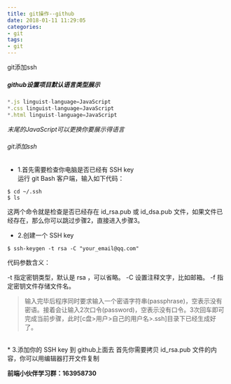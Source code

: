 ```yaml
---
title: git操作--github
date: 2018-01-11 11:29:05
categories:
- git
tags:
- git
---
```

git添加ssh
<!-- more -->
##### github设置项目默认语言类型展示
```javascript
*.js linguist-language=JavaScript
*.css linguist-language=JavaScript
*.html linguist-language=JavaScript
```
*末尾的JavaScript可以更换你要展示得语言*  
###### git添加ssh
* 1.首先需要检查你电脑是否已经有 SSH key    
运行 git Bash 客户端，输入如下代码：
```
$ cd ~/.ssh
$ ls
```
这两个命令就是检查是否已经存在 id_rsa.pub 或 id_dsa.pub 文件，如果文件已经存在，那么你可以跳过步骤2，直接进入步骤3。
* 2.创建一个 SSH key 
```
$ ssh-keygen -t rsa -C "your_email@qq.com"
```
代码参数含义：

-t 指定密钥类型，默认是 rsa ，可以省略。
-C 设置注释文字，比如邮箱。
-f 指定密钥文件存储文件名。
>输入完毕后程序同时要求输入一个密语字符串(passphrase)，空表示没有密语。接着会让输入2次口令(password)，空表示没有口令。3次回车即可完成当前步骤，此时[c盘>用户>自己的用户名>.ssh]目录下已经生成好了。

<br/>
* 3.添加你的 SSH key 到 github上面去
首先你需要拷贝 id_rsa.pub 文件的内容，你可以用编辑器打开文件复制

**前端小伙伴学习群：163958730**